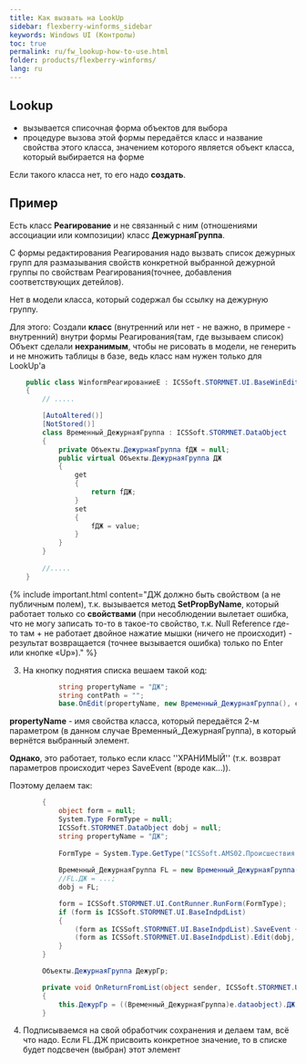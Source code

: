 ```yaml
---
title: Как вызвать на LookUp
sidebar: flexberry-winforms_sidebar
keywords: Windows UI (Контролы)
toc: true
permalink: ru/fw_lookup-how-to-use.html
folder: products/flexberry-winforms/
lang: ru
---
```


## Lookup
* вызывается списочная форма объектов для выбора
* процедуре вызова этой формы передаётся класс и название свойства этого класса, значением которого является объект класса, 	который выбирается на форме

Если такого класса нет, то его надо __создать__. 

## Пример

Есть класс __Реагирование__ и не связанный с ним (отношениями ассоциации или композиции) класс __ДежурнаяГруппа__.

С формы редактирования Реагирования надо вызвать список дежурных групп для размазывания свойств конкретной выбранной дежурной группы по свойствам Реагирования(точнее, добавления соответствующих детейлов). 

Нет в модели класса, который содержал бы ссылку на дежурную группу.

Для этого:
Создали __класс__ (внутренний или нет - не важно, в примере - внутренний) внутри формы Реагирования(там, где вызываем список)
Объект сделали __нехранимым__, чтобы не рисовать в модели, не генерить и не множить таблицы в базе, ведь класс нам нужен только для LookUp'а

```csharp
	public class WinformРеагированиеE : ICSSoft.STORMNET.UI.BaseWinEdit, ICSSoft.AMS02.Происшествия.DPDIРеагированиеE
	{
		// .....

		[AutoAltered()]
		[NotStored()]
		class Временный_ДежурнаяГруппа : ICSSoft.STORMNET.DataObject
		{
			private Объекты.ДежурнаяГруппа fДЖ = null;
			public virtual Объекты.ДежурнаяГруппа ДЖ
			{
				get
				{
					return fДЖ;
				}
				set
				{
					fДЖ = value;
				}
			}
		}
	
		//.....
	}
```


{% include important.html content="ДЖ должно быть свойством (а не публичным полем), т.к. вызывается метод __SetPropByName__, который работает только со __свойствами__ (при несоблюдении вылетает ошибка, что не могу записать то-то в такое-то свойство, т.к. Null Reference где-то там + не работает двойное нажатие мышки (ничего не происходит) - результат возвращается (точнее вызывается ошибка) только по Enter или кнопке «Up»)." %}

 3. На кнопку поднятия списка вешаем такой код:

```csharp
			string propertyName = "ДЖ";
			string contPath = "";
			base.OnEdit(propertyName, new Временный_ДежурнаяГруппа(), contPath, null);
```

__propertyName__ - имя свойства класса, который  передаётся 2-м параметром (в данном случае Временный_ДежурнаяГруппа), в который вернётся выбранный элемент. 

__Однако__, это работает, только если класс ''ХРАНИМЫЙ'' (т.к. возврат параметров происходит через SaveEvent (вроде как...)).

Поэтому делаем так:

```csharp
		{
			object form = null;
			System.Type FormType = null;
			ICSSoft.STORMNET.DataObject dobj = null;
			string propertyName = "ДЖ";
			
			FormType = System.Type.GetType("ICSSoft.AMS02.Происшествия.ДежурнаяГруппаL,Происшествия(Forms)");
			
			Временный_ДежурнаяГруппа FL = new Временный_ДежурнаяГруппа();
			//FL.ДЖ = ...;
			dobj = FL;

			form = ICSSoft.STORMNET.UI.ContRunner.RunForm(FormType);
			if (form is ICSSoft.STORMNET.UI.BaseIndpdList)
			{
				(form as ICSSoft.STORMNET.UI.BaseIndpdList).SaveEvent += new ICSSoft.STORMNET.UI.SaveEventArgsHandler(OnReturnFromList);
				(form as ICSSoft.STORMNET.UI.BaseIndpdList).Edit(dobj, "", propertyName, null);
			}
		}

		Объекты.ДежурнаяГруппа ДежурГр;

		private void OnReturnFromList(object sender, ICSSoft.STORMNET.UI.SaveEventArgs e)
		{
			this.ДежурГр = ((Временный_ДежурнаяГруппа)e.dataobject).ДЖ;
		}
```

 4. Подписываемся на свой обработчик сохранения и делаем там, всё что надо. Если FL.ДЖ присвоить конкретное значение, то в списке будет подсвечен (выбран) этот элемент
 

